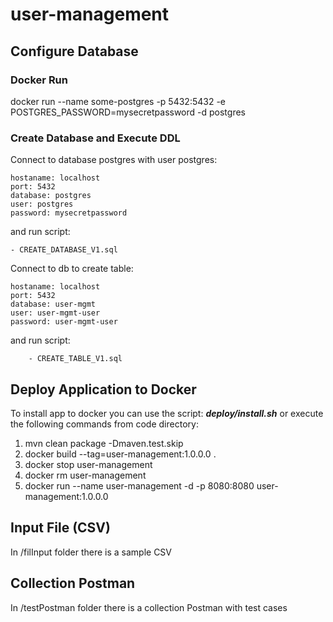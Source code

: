 # user-management

## Configure Database

### Docker Run

docker run --name some-postgres -p 5432:5432 -e POSTGRES_PASSWORD=mysecretpassword -d postgres

### Create Database and Execute DDL

Connect to database postgres with user postgres:

	hostaname: localhost
	port: 5432
	database: postgres
	user: postgres
	password: mysecretpassword

and run script:

    - CREATE_DATABASE_V1.sql

Connect to db to create table:

	hostaname: localhost
	port: 5432
	database: user-mgmt
	user: user-mgmt-user
	password: user-mgmt-user
	
and run script:

		- CREATE_TABLE_V1.sql
    
## Deploy Application to Docker

To install app to docker you can use the script: ***deploy/install.sh*** or execute the following commands from code directory:

1. mvn clean package -Dmaven.test.skip
2. docker build --tag=user-management:1.0.0.0 .
3. docker stop user-management
4. docker rm user-management
5. docker run --name user-management -d -p 8080:8080 user-management:1.0.0.0

## Input File (CSV)

In /filInput folder there is a sample CSV

## Collection Postman

In /testPostman folder there is a collection Postman with test cases
